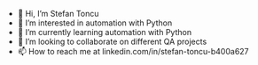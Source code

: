 - 👋 Hi, I’m Stefan Toncu
- 👀 I’m interested in automation with Python
- 🌱 I’m currently learning automation with Python
- 💞️ I’m looking to collaborate on different QA projects
- 📫 How to reach me at linkedin.com/in/stefan-toncu-b400a627

<!---
stefantoncu01/stefantoncu01 is a ✨ special ✨ repository because its `README.md` (this file) appears on your GitHub profile.
You can click the Preview link to take a look at your changes.
--->

